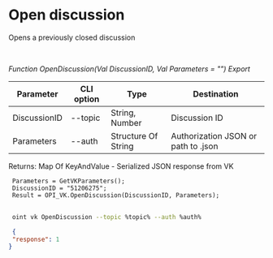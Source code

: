 ﻿---
sidebar_position: 3
---

# Open discussion
 Opens a previously closed discussion




<br/>


*Function OpenDiscussion(Val DiscussionID, Val Parameters = "") Export*

 | Parameter | CLI option | Type | Destination |
 |-|-|-|-|
 | DiscussionID | --topic | String, Number | Discussion ID |
 | Parameters | --auth | Structure Of String | Authorization JSON or path to .json |

 
 Returns: Map Of KeyAndValue - Serialized JSON response from VK


```bsl title="Code example"
 Parameters = GetVKParameters();
 DiscussionID = "51206275";
 Result = OPI_VK.OpenDiscussion(DiscussionID, Parameters);
```
	


```sh title="CLI command example"
 
 oint vk OpenDiscussion --topic %topic% --auth %auth%

```

```json title="Result"
 {
 "response": 1
}
```
